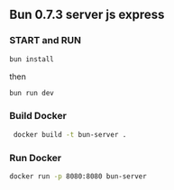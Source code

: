 ## Bun 0.7.3 server js express

### START and RUN

```bash
bun install
```
then
```bash
bun run dev
```

### Build Docker

```bash
 docker build -t bun-server .
```

### Run Docker

```bash
docker run -p 8080:8080 bun-server
```
